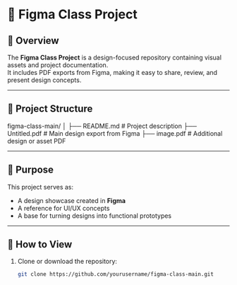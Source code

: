 # 🎨 Figma Class Project

## 📌 Overview
The **Figma Class Project** is a design-focused repository containing visual assets and project documentation.  
It includes PDF exports from Figma, making it easy to share, review, and present design concepts.

---

## 📂 Project Structure

figma-class-main/
│
├── README.md # Project description
├── Untitled.pdf # Main design export from Figma
├── image.pdf # Additional design or asset PDF

---

## 🎯 Purpose
This project serves as:
- A design showcase created in **Figma**
- A reference for UI/UX concepts
- A base for turning designs into functional prototypes

---

## 🚀 How to View
1. Clone or download the repository:
   ```bash
   git clone https://github.com/yourusername/figma-class-main.git
